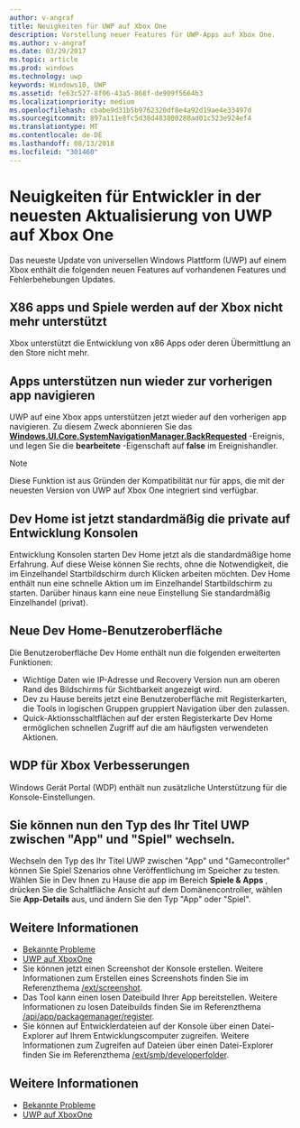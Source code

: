 ```yaml
---
author: v-angraf
title: Neuigkeiten für UWP auf Xbox One
description: Vorstellung neuer Features für UWP-Apps auf Xbox One.
ms.author: v-angraf
ms.date: 03/29/2017
ms.topic: article
ms.prod: windows
ms.technology: uwp
keywords: Windows10, UWP
ms.assetid: fe63c527-8f06-43a5-868f-de909f5664b3
ms.localizationpriority: medium
ms.openlocfilehash: cbabe9d31b5b9762320df8e4a92d19ae4e33497d
ms.sourcegitcommit: 897a111e8fc5d38d483800288ad01c523e924ef4
ms.translationtype: MT
ms.contentlocale: de-DE
ms.lasthandoff: 08/13/2018
ms.locfileid: "301460"
---
```

# <a name="whats-new-for-developers-in-the-latest-update-of-uwp-on-xbox-one"></a>Neuigkeiten für Entwickler in der neuesten Aktualisierung von UWP auf Xbox One

Das neueste Update von universellen Windows Plattform (UWP) auf einem Xbox enthält die folgenden neuen Features auf vorhandenen Features und Fehlerbehebungen Updates.

## <a name="x86-apps-and-games-are-no-longer-supported-on-xbox"></a>X86 apps und Spiele werden auf der Xbox nicht mehr unterstützt  
Xbox unterstützt die Entwicklung von x86 Apps oder deren Übermittlung an den Store nicht mehr.

## <a name="apps-can-now-support-navigating-back-to-the-previous-app"></a>Apps unterstützen nun wieder zur vorherigen app navigieren 
UWP auf eine Xbox apps unterstützen jetzt wieder auf den vorherigen app navigieren. Zu diesem Zweck abonnieren Sie das [**Windows.UI.Core.SystemNavigationManager.BackRequested**](https://msdn.microsoft.com/library/windows/apps/dn893595) -Ereignis, und legen Sie die **bearbeitete** -Eigenschaft auf **false** im Ereignishandler.

> [!NOTE]
> Diese Funktion ist aus Gründen der Kompatibilität nur für apps, die mit der neuesten Version von UWP auf Xbox One integriert sind verfügbar. 

## <a name="dev-home-is-now-the-default-home-experience-on-development-consoles"></a>Dev Home ist jetzt standardmäßig die private auf Entwicklung Konsolen
Entwicklung Konsolen starten Dev Home jetzt als die standardmäßige home Erfahrung. Auf diese Weise können Sie rechts, ohne die Notwendigkeit, die im Einzelhandel Startbildschirm durch Klicken arbeiten möchten. Dev Home enthält nun eine schnelle Aktion um im Einzelhandel Startbildschirm zu starten. Darüber hinaus kann eine neue Einstellung Sie standardmäßig Einzelhandel (privat). 

## <a name="new-dev-home-user-interface"></a>Neue Dev Home-Benutzeroberfläche
Die Benutzeroberfläche Dev Home enthält nun die folgenden erweiterten Funktionen:
 - Wichtige Daten wie IP-Adresse und Recovery Version nun am oberen Rand des Bildschirms für Sichtbarkeit angezeigt wird. 
 - Dev zu Hause bereits jetzt eine Benutzeroberfläche mit Registerkarten, die Tools in logischen Gruppen gruppiert Navigation über den zulassen.
 - Quick-Aktionsschaltflächen auf der ersten Registerkarte Dev Home ermöglichen schnellen Zugriff auf die am häufigsten verwendeten Aktionen. 

## <a name="wdp-for-xbox-enhancements"></a>WDP für Xbox Verbesserungen
Windows Gerät Portal (WDP) enthält nun zusätzliche Unterstützung für die Konsole-Einstellungen. 

## <a name="you-can-now-switch-the-type-of-your-uwp-title-between-app-and-game"></a>Sie können nun den Typ des Ihr Titel UWP zwischen "App" und "Spiel" wechseln.
Wechseln den Typ des Ihr Titel UWP zwischen "App" und "Gamecontroller" können Sie Spiel Szenarios ohne Veröffentlichung im Speicher zu testen. Wählen Sie in Dev Ihnen zu Hause die app im Bereich **Spiele & Apps** , drücken Sie die Schaltfläche Ansicht auf dem Domänencontroller, wählen Sie **App-Details** aus, und ändern Sie den Typ "App" oder "Spiel".

## <a name="see-also"></a>Weitere Informationen
- [Bekannte Probleme](known-issues.md)
- [UWP auf XboxOne](index.md)
 - Sie können jetzt einen Screenshot der Konsole erstellen. Weitere Informationen zum Erstellen eines Screenshots finden Sie im Referenzthema [/ext/screenshot](wdp-media-capture-api.md).
 - Das Tool kann einen losen Dateibuild Ihrer App bereitstellen. Weitere Informationen zu losen Dateibuilds finden Sie im Referenzthema [/api/app/packagemanager/register](wdp-loose-folder-register-api.md).
 - Sie können auf Entwicklerdateien auf der Konsole über einen Datei-Explorer auf Ihrem Entwicklungscomputer zugreifen. Weitere Informationen zum Zugreifen auf Dateien über einen Datei-Explorer finden Sie im Referenzthema [/ext/smb/developerfolder](wdp-smb-api.md).

## <a name="see-also"></a>Weitere Informationen
- [Bekannte Probleme](known-issues.md)
- [UWP auf XboxOne](index.md)
